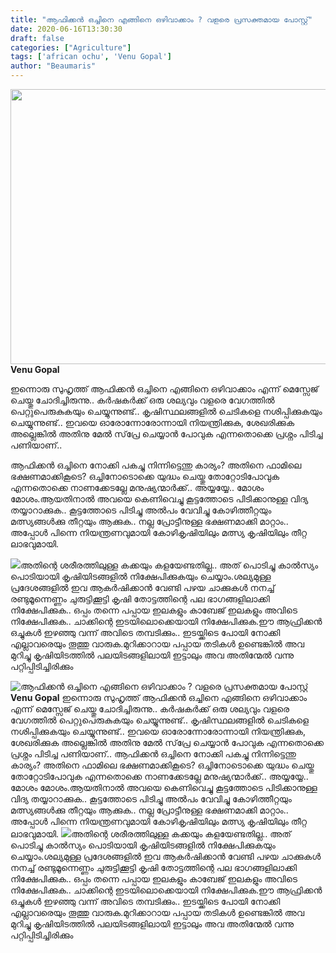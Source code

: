 ```yaml
---
title: "ആഫിക്കൻ ഒച്ചിനെ എങ്ങിനെ ഒഴിവാക്കാം ? വളരെ പ്രസക്തമായ പോസ്റ്റ്"
date: 2020-06-16T13:30:30
draft: false
categories: ["Agriculture"]
tags: ['african ochu', 'Venu Gopal']
author: "Beaumaris"
---
```


<a href="https://wordpress-972788-3403151.cloudwaysapps.com/venu-gopal-post-19/277625/china-india-pm-border-issue-207" rel="attachment wp-att-277626"><img class="alignleft size-full wp-image-277626" src="https://cdn.boolokam.com/articles/2020/06/china-india-pm-border-issue-206.jpg" alt="" width="845" height="440" /></a><strong>Venu Gopal</strong>

ഇന്നൊരു സുഹൃത്ത് ആഫിക്കൻ ഒച്ചിനെ എങ്ങിനെ ഒഴിവാക്കാം എന്ന് മെസ്സേജ് ചെയ്തു ചോദിച്ചിരുന്നു.. കർഷകർക്ക് ഒരു ശല്യവും വളരെ വേഗത്തിൽ പെറ്റുപെരുകുകയും ചെയ്യുന്നുണ്ട്.. കൃഷിസ്ഥലങ്ങളിൽ ചെടികളെ നശിപ്പിക്കുകയും ചെയ്യുന്നുണ്ട്.. ഇവയെ ഓരോന്നോരോന്നായി നിയന്ത്രിക്കുക, ശേഖരിക്കുക അല്ലെങ്കിൽ അതിനു മേൽ സ്‌പ്രേ ചെയ്യാൻ പോവുക എന്നതൊക്കെ പ്രശ്നം പിടിച്ച പണിയാണ്..

ആഫിക്കൻ ഒച്ചിനെ നോക്കി പകച്ചു നിന്നിട്ടെന്തു കാര്യം? അതിനെ ഫാമിലെ ഭക്ഷണമാക്കികൂടെ? ഒച്ചിനോടൊക്കെ യുദ്ധം ചെയ്തു തോറ്റോടിപോവുക എന്നതൊക്കെ നാണക്കേടല്ലേ മനുഷ്യന്മാർക്ക്.. അയ്യയ്യേ.. മോശം മോശം.ആയതിനാൽ അവയെ കെണിവെച്ചു കൂട്ടത്തോടെ പിടിക്കാനുള്ള വിദ്യ തയ്യാറാക്കുക.. കൂട്ടത്തോടെ പിടിച്ചു അൽപം വേവിച്ചു കോഴിത്തീറ്റയും മത്സ്യങ്ങൾക്കു തീറ്റയും ആക്കുക.. നല്ല പ്രോട്ടീനുള്ള ഭക്ഷണമാക്കി മാറ്റാം.. അപ്പോൾ പിന്നെ നിയന്ത്രണവുമായി കോഴികൃഷിയിലും മത്സ്യ കൃഷിയിലും തീറ്റ ലാഭവുമായി.

<img src="https://scontent.ftrv1-1.fna.fbcdn.net/v/t1.0-9/103629736_3186171918100445_5229502706823637050_n.jpg?_nc_cat=105&amp;_nc_sid=b9115d&amp;_nc_ohc=Ca12HePI9fcAX_D8e9N&amp;_nc_ht=scontent.ftrv1-1.fna&amp;oh=012648f6784397cbcc8950b885aff5d0&amp;oe=5F0CC3AB" />അതിന്റെ ശരീരത്തിലുള്ള കക്കയും കളയേണ്ടതില്ല.. അത് പൊടിച്ചു കാൽസ്യം പൊടിയായി കൃഷിയിടങ്ങളിൽ നിക്ഷേപിക്കുകയും ചെയ്യാം.ശല്യമുള്ള പ്രദേശങ്ങളിൽ ഇവ ആകർഷിക്കാൻ വേണ്ടി പഴയ ചാക്കുകൾ നനച്ച് രണ്ടുമൂന്നെണ്ണം ചുരുട്ടിക്കൂട്ടി കൃഷി തോട്ടത്തിന്റെ പല ഭാഗങ്ങളിലാക്കി നിക്ഷേപിക്കുക.. ഒപ്പം തന്നെ പപ്പായ ഇലകളും കാബേജ് ഇലകളും അവിടെ നിക്ഷേപിക്കുക.. ചാക്കിന്റെ ഇടയിലൊക്കെയായി നിക്ഷേപിക്കുക.ഈ ആഫ്രിക്കൻ ഒച്ചുകൾ ഇഴഞ്ഞു വന്ന് അവിടെ തമ്പടിക്കും.. ഇടയ്ക്കിടെ പോയി നോക്കി എല്ലാവരെയും തൂത്തു വാരുക.മുറിക്കാറായ പപ്പായ തടികൾ ഉണ്ടെങ്കിൽ അവ മുറിച്ചു കൃഷിയിടത്തിൽ പലയിടങ്ങളിലായി ഇട്ടാലും അവ അതിന്മേൽ വന്നു പറ്റിപ്പിടിച്ചിരിക്കും


![ആഫിക്കൻ ഒച്ചിനെ എങ്ങിനെ ഒഴിവാക്കാം ? വളരെ പ്രസക്തമായ പോസ്റ്റ്](https://cdn.boolokam.com/articles/2020/06/china-india-pm-border-issue-206.jpg)[](https://wordpress-972788-3403151.cloudwaysapps.com/venu-gopal-post-19/277625/china-india-pm-border-issue-207)**Venu Gopal** ഇന്നൊരു സുഹൃത്ത് ആഫിക്കൻ ഒച്ചിനെ എങ്ങിനെ ഒഴിവാക്കാം എന്ന് മെസ്സേജ് ചെയ്തു ചോദിച്ചിരുന്നു.. കർഷകർക്ക് ഒരു ശല്യവും വളരെ വേഗത്തിൽ പെറ്റുപെരുകുകയും ചെയ്യുന്നുണ്ട്.. കൃഷിസ്ഥലങ്ങളിൽ ചെടികളെ നശിപ്പിക്കുകയും ചെയ്യുന്നുണ്ട്.. ഇവയെ ഓരോന്നോരോന്നായി നിയന്ത്രിക്കുക, ശേഖരിക്കുക അല്ലെങ്കിൽ അതിനു മേൽ സ്‌പ്രേ ചെയ്യാൻ പോവുക എന്നതൊക്കെ പ്രശ്നം പിടിച്ച പണിയാണ്.. ആഫിക്കൻ ഒച്ചിനെ നോക്കി പകച്ചു നിന്നിട്ടെന്തു കാര്യം? അതിനെ ഫാമിലെ ഭക്ഷണമാക്കികൂടെ? ഒച്ചിനോടൊക്കെ യുദ്ധം ചെയ്തു തോറ്റോടിപോവുക എന്നതൊക്കെ നാണക്കേടല്ലേ മനുഷ്യന്മാർക്ക്.. അയ്യയ്യേ.. മോശം മോശം.ആയതിനാൽ അവയെ കെണിവെച്ചു കൂട്ടത്തോടെ പിടിക്കാനുള്ള വിദ്യ തയ്യാറാക്കുക.. കൂട്ടത്തോടെ പിടിച്ചു അൽപം വേവിച്ചു കോഴിത്തീറ്റയും മത്സ്യങ്ങൾക്കു തീറ്റയും ആക്കുക.. നല്ല പ്രോട്ടീനുള്ള ഭക്ഷണമാക്കി മാറ്റാം.. അപ്പോൾ പിന്നെ നിയന്ത്രണവുമായി കോഴികൃഷിയിലും മത്സ്യ കൃഷിയിലും തീറ്റ ലാഭവുമായി. ![](https://scontent.ftrv1-1.fna.fbcdn.net/v/t1.0-9/103629736_3186171918100445_5229502706823637050_n.jpg?_nc_cat=105&_nc_sid=b9115d&_nc_ohc=Ca12HePI9fcAX_D8e9N&_nc_ht=scontent.ftrv1-1.fna&oh=012648f6784397cbcc8950b885aff5d0&oe=5F0CC3AB)അതിന്റെ ശരീരത്തിലുള്ള കക്കയും കളയേണ്ടതില്ല.. അത് പൊടിച്ചു കാൽസ്യം പൊടിയായി കൃഷിയിടങ്ങളിൽ നിക്ഷേപിക്കുകയും ചെയ്യാം.ശല്യമുള്ള പ്രദേശങ്ങളിൽ ഇവ ആകർഷിക്കാൻ വേണ്ടി പഴയ ചാക്കുകൾ നനച്ച് രണ്ടുമൂന്നെണ്ണം ചുരുട്ടിക്കൂട്ടി കൃഷി തോട്ടത്തിന്റെ പല ഭാഗങ്ങളിലാക്കി നിക്ഷേപിക്കുക.. ഒപ്പം തന്നെ പപ്പായ ഇലകളും കാബേജ് ഇലകളും അവിടെ നിക്ഷേപിക്കുക.. ചാക്കിന്റെ ഇടയിലൊക്കെയായി നിക്ഷേപിക്കുക.ഈ ആഫ്രിക്കൻ ഒച്ചുകൾ ഇഴഞ്ഞു വന്ന് അവിടെ തമ്പടിക്കും.. ഇടയ്ക്കിടെ പോയി നോക്കി എല്ലാവരെയും തൂത്തു വാരുക.മുറിക്കാറായ പപ്പായ തടികൾ ഉണ്ടെങ്കിൽ അവ മുറിച്ചു കൃഷിയിടത്തിൽ പലയിടങ്ങളിലായി ഇട്ടാലും അവ അതിന്മേൽ വന്നു പറ്റിപ്പിടിച്ചിരിക്കും

